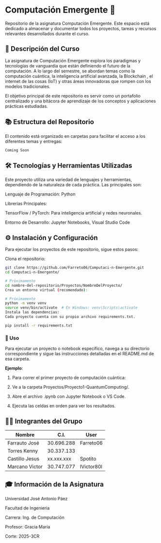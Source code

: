 
# Computación Emergente 🚀
Repositorio de la asignatura Computación Emergente. Este espacio está dedicado a almacenar y documentar todos los proyectos, tareas y recursos relevantes desarrollados durante el curso.

## 📝 Descripción del Curso
La asignatura de Computación Emergente explora los paradigmas y tecnologías de vanguardia que están definiendo el futuro de la computación. A lo largo del semestre, se abordan temas como la computación cuántica, la inteligencia artificial avanzada, la Blockchain , el internet de las cosas (IoT) y otras áreas innovadoras que rompen con los modelos tradicionales.

El objetivo principal de este repositorio es servir como un portafolio centralizado y una bitácora de aprendizaje de los conceptos y aplicaciones prácticas estudiadas.

## 📚 Estructura del Repositorio
El contenido está organizado en carpetas para facilitar el acceso a los diferentes temas y entregas:

```
Coming Soon
```

## 🛠️ Tecnologías y Herramientas Utilizadas
Este proyecto utiliza una variedad de lenguajes y herramientas, dependiendo de la naturaleza de cada práctica. Las principales son:

Lenguaje de Programación: Python 

Librerías Principales:

TensorFlow / PyTorch: Para inteligencia artificial y redes neuronales.

Entorno de Desarrollo: Jupyter Notebooks, Visual Studio Code

## ⚙️ Instalación y Configuración
Para ejecutar los proyectos de este repositorio, sigue estos pasos:

Clona el repositorio:

``` Bash
git clone https://github.com/Farreto06/Computaci-n-Emergente.git
cd Computaci-n-Emergente/
```
``` Bash
# Próximamente
cd nombre-del-repositorio/Proyectos/NombreDelProyecto/
Crea un entorno virtual (recomendado):
```
``` Bash
# Próximamente
python -m venv venv
source venv/bin/activate  # En Windows: venv\Scripts\activate
Instala las dependencias:
Cada proyecto cuenta con su propio archivo requirements.txt.
```
``` Bash
pip install -r requirements.txt
```
### 🚀 Uso
Para ejecutar un proyecto o notebook específico, navega a su directorio correspondiente y sigue las instrucciones detalladas en el README.md de esa carpeta.

**Ejemplo**:
1. Para correr el primer proyecto de computación cuántica:

2. Ve a la carpeta Proyectos/Proyecto1-QuantumComputing/.

3. Abre el archivo .ipynb con Jupyter Notebook o VS Code.

4. Ejecuta las celdas en orden para ver los resultados.

## 👨‍💻 Integrantes del Grupo

| Nombre          | C.I.       | User       |
| --------------- | ---------- | ---------- |
| Farrauto José   | 30.696.288 | Farreto06  |
| Torres Kenny    | 30.337.133 |            |
| Castillo Jesus  | xx.xxx.xxx | Spotito    |
| Marcano Victor | 30.747.077 | lVictor80l |

## 🎓 Información de la Asignatura
Universidad José Antonio Páez

Facultad de Ingenieria

Carrera: Ing. de Computación

Profesor: Gracia María

Corte: 2025-3CR
